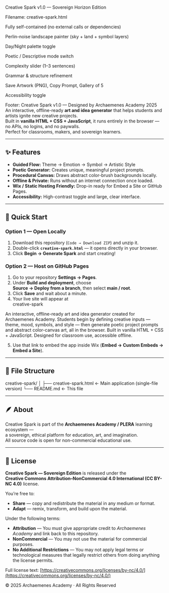 Creative Spark v1.0 — Sovereign Horizon Edition

Filename: creative-spark.html

Fully self-contained (no external calls or dependencies)

Perlin-noise landscape painter (sky + land + symbol layers)

Day/Night palette toggle

Poetic / Descriptive mode switch

Complexity slider (1–3 sentences)

Grammar & structure refinement

Save Artwork (PNG), Copy Prompt, Gallery of 5

Accessibility toggle

Footer: Creative Spark v1.0 — Designed by Archaemenes Academy 2025
An interactive, offline-ready **art and idea generator** that helps students and artists ignite new creative projects.  
Built in **vanilla HTML + CSS + JavaScript**, it runs entirely in the browser — no APIs, no logins, and no paywalls.  
Perfect for classrooms, makers, and sovereign learners.

---

## ✨ Features
- **Guided Flow:** Theme → Emotion → Symbol → Artistic Style  
- **Poetic Generator:** Creates unique, meaningful project prompts.  
- **Procedural Canvas:** Draws abstract color-brush backgrounds locally.  
- **Offline & Private:** Runs without an internet connection once loaded.  
- **Wix / Static Hosting Friendly:** Drop-in ready for Embed a Site or GitHub Pages.  
- **Accessibility:** High-contrast toggle and large, clear interface.

---

## 🚀 Quick Start

### Option 1 — Open Locally
1. Download this repository (`Code → Download ZIP`) and unzip it.  
2. Double-click **`creative-spark.html`** — it opens directly in your browser.  
3. Click **Begin → Generate Spark** and start creating!

### Option 2 — Host on GitHub Pages
1. Go to your repository **Settings → Pages**.  
2. Under **Build and deployment**, choose  
   **Source → Deploy from a branch**, then select **main / root**.  
3. Click **Save** and wait about a minute.  
4. Your live site will appear at  
 creative-spark

An interactive, offline-ready art and idea generator created for Archaemenes Academy. Students begin by defining creative inputs — theme, mood, symbols, and style — then generate poetic project prompts and abstract color-canvas art, all in the browser. Built in vanilla HTML + CSS + JavaScript. Designed for classroom use, accessible offline.


5. Use that link to embed the app inside Wix (**Embed → Custom Embeds → Embed a Site**).

---

## 🧩 File Structure

creative-spark/
│
├── creative-spark.html ← Main application (single-file version)
└── README.md ← This file



---

## 🪶 About
Creative Spark is part of the **Archaemenes Academy / PLERA** learning ecosystem —  
a sovereign, ethical platform for education, art, and imagination.  
All source code is open for non-commercial educational use.

---

## 📜 License

**Creative Spark — Sovereign Edition** is released under the  
**Creative Commons Attribution–NonCommercial 4.0 International (CC BY-NC 4.0)** license.

You’re free to:

- **Share** — copy and redistribute the material in any medium or format.  
- **Adapt** — remix, transform, and build upon the material.

Under the following terms:

- **Attribution** — You must give appropriate credit to *Archaemenes Academy* and link back to this repository.  
- **NonCommercial** — You may not use the material for commercial purposes.  
- **No Additional Restrictions** — You may not apply legal terms or technological measures that legally restrict others from doing anything the license permits.

Full license text: [https://creativecommons.org/licenses/by-nc/4.0/](https://creativecommons.org/licenses/by-nc/4.0/)


© 2025 Archaemenes Academy · All Rights Reserved
